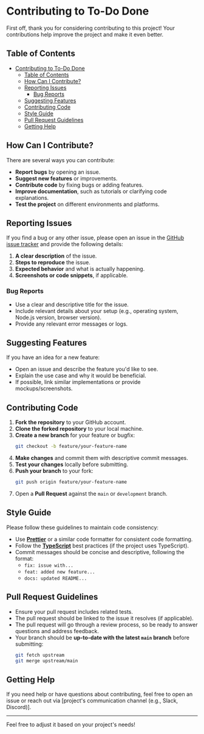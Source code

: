 # Contributing to To-Do Done

First off, thank you for considering contributing to this project! Your contributions help improve the project and make it even better.

## Table of Contents
- [Contributing to To-Do Done](#contributing-to-to-do-done)
  - [Table of Contents](#table-of-contents)
  - [How Can I Contribute?](#how-can-i-contribute)
  - [Reporting Issues](#reporting-issues)
    - [Bug Reports](#bug-reports)
  - [Suggesting Features](#suggesting-features)
  - [Contributing Code](#contributing-code)
  - [Style Guide](#style-guide)
  - [Pull Request Guidelines](#pull-request-guidelines)
  - [Getting Help](#getting-help)

## How Can I Contribute?

There are several ways you can contribute:
- **Report bugs** by opening an issue.
- **Suggest new features** or improvements.
- **Contribute code** by fixing bugs or adding features.
- **Improve documentation**, such as tutorials or clarifying code explanations.
- **Test the project** on different environments and platforms.

## Reporting Issues

If you find a bug or any other issue, please open an issue in the [GitHub issue tracker](link-to-issues) and provide the following details:
1. **A clear description** of the issue.
2. **Steps to reproduce** the issue.
3. **Expected behavior** and what is actually happening.
4. **Screenshots or code snippets**, if applicable.

### Bug Reports

- Use a clear and descriptive title for the issue.
- Include relevant details about your setup (e.g., operating system, Node.js version, browser version).
- Provide any relevant error messages or logs.

## Suggesting Features

If you have an idea for a new feature:
- Open an issue and describe the feature you'd like to see.
- Explain the use case and why it would be beneficial.
- If possible, link similar implementations or provide mockups/screenshots.

## Contributing Code

1. **Fork the repository** to your GitHub account.
2. **Clone the forked repository** to your local machine.
3. **Create a new branch** for your feature or bugfix:
   ```bash
   git checkout -b feature/your-feature-name
   ```
4. **Make changes** and commit them with descriptive commit messages.
5. **Test your changes** locally before submitting.
6. **Push your branch** to your fork:
   ```bash
   git push origin feature/your-feature-name
   ```
7. Open a **Pull Request** against the `main` or `development` branch.

## Style Guide

Please follow these guidelines to maintain code consistency:

- Use **[Prettier](https://prettier.io/)** or a similar code formatter for consistent code formatting.
- Follow the **[TypeScript](https://www.typescriptlang.org/docs/)** best practices (if the project uses TypeScript).
- Commit messages should be concise and descriptive, following the format:
  - `fix: issue with...`
  - `feat: added new feature...`
  - `docs: updated README...`

## Pull Request Guidelines

- Ensure your pull request includes related tests.
- The pull request should be linked to the issue it resolves (if applicable).
- The pull request will go through a review process, so be ready to answer questions and address feedback.
- Your branch should be **up-to-date with the latest `main` branch** before submitting:
   ```bash
   git fetch upstream
   git merge upstream/main
   ```

## Getting Help

If you need help or have questions about contributing, feel free to open an issue or reach out via [project's communication channel (e.g., Slack, Discord)].

---

Feel free to adjust it based on your project's needs!